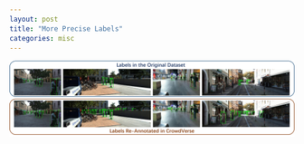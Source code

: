 ```yaml
---
layout: post
title: "More Precise Labels"
categories: misc
---
```


![pic](https://github.com/xzh0312/minima/blob/master/imgs/More_Precise_Labels.png?raw=true)

